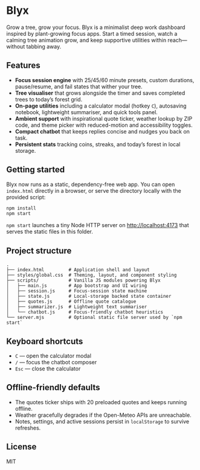 # Blyx

Grow a tree, grow your focus. Blyx is a minimalist deep work dashboard inspired by plant-growing focus apps. Start a timed session, watch a calming tree animation grow, and keep supportive utilities within reach—without tabbing away.

## Features

- **Focus session engine** with 25/45/60 minute presets, custom durations, pause/resume, and fail states that wither your tree.
- **Tree visualiser** that grows alongside the timer and saves completed trees to today’s forest grid.
- **On-page utilities** including a calculator modal (hotkey `C`), autosaving notebook, lightweight summariser, and quick tools panel.
- **Ambient support** with inspirational quote ticker, weather lookup by ZIP code, and theme picker with reduced-motion and accessibility toggles.
- **Compact chatbot** that keeps replies concise and nudges you back on task.
- **Persistent stats** tracking coins, streaks, and today’s forest in local storage.

## Getting started

Blyx now runs as a static, dependency-free web app. You can open `index.html` directly in a browser, or serve the directory locally with the provided script:

```bash
npm install
npm start
```

`npm start` launches a tiny Node HTTP server on [http://localhost:4173](http://localhost:4173) that serves the static files in this folder.

## Project structure

```
.
├── index.html         # Application shell and layout
├── styles/global.css  # Theming, layout, and component styling
├── scripts/           # Vanilla JS modules powering Blyx
│   ├── main.js        # App bootstrap and UI wiring
│   ├── session.js     # Focus-session state machine
│   ├── state.js       # Local-storage backed state container
│   ├── quotes.js      # Offline quote catalogue
│   ├── summarizer.js  # Lightweight text summariser
│   └── chatbot.js     # Focus-friendly chatbot heuristics
└── server.mjs         # Optional static file server used by `npm start`
```

## Keyboard shortcuts

- `C` — open the calculator modal
- `/` — focus the chatbot composer
- `Esc` — close the calculator

## Offline-friendly defaults

- The quotes ticker ships with 20 preloaded quotes and keeps running offline.
- Weather gracefully degrades if the Open-Meteo APIs are unreachable.
- Notes, settings, and active sessions persist in `localStorage` to survive refreshes.

## License

MIT

